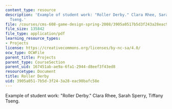 ```yaml
---
content_type: resource
description: 'Example of student work: "Roller Derby." Clara Rhee, Sarah Sperry, Tiffany
  Tseng.'
file: /courses/cms-608-game-design-spring-2008/3905a0517b5d3f243a28eac90bafc58e_rst3.pdf
file_size: 135842
file_type: application/pdf
learning_resource_types:
- Projects
license: https://creativecommons.org/licenses/by-nc-sa/4.0/
ocw_type: OCWFile
parent_title: Projects
parent_type: CourseSection
parent_uid: 167451ab-ae9a-6fa1-2944-d8eef3f43ed8
resourcetype: Document
title: Roller Derby
uid: 3905a051-7b5d-3f24-3a28-eac90bafc58e
---
```

Example of student work: "Roller Derby." Clara Rhee, Sarah Sperry, Tiffany Tseng.
